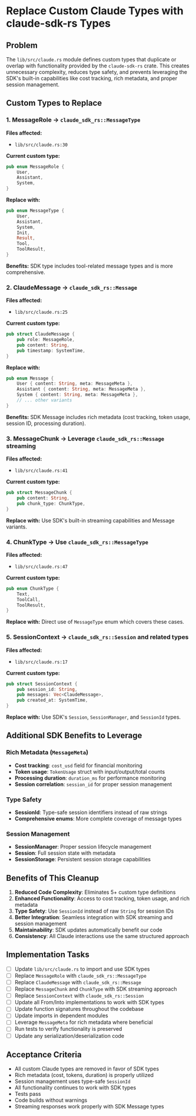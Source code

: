 # Replace Custom Claude Types with claude-sdk-rs Types

## Problem
The `lib/src/claude.rs` module defines custom types that duplicate or overlap with functionality provided by the `claude-sdk-rs` crate. This creates unnecessary complexity, reduces type safety, and prevents leveraging the SDK's built-in capabilities like cost tracking, rich metadata, and proper session management.

## Custom Types to Replace

### 1. MessageRole → `claude_sdk_rs::MessageType`
**Files affected:**
- `lib/src/claude.rs:30`

**Current custom type:**
```rust
pub enum MessageRole {
    User,
    Assistant,
    System,
}
```

**Replace with:**
```rust
pub enum MessageType {
    User,
    Assistant,
    System,
    Init,
    Result,
    Tool,
    ToolResult,
}
```

**Benefits:** SDK type includes tool-related message types and is more comprehensive.

### 2. ClaudeMessage → `claude_sdk_rs::Message`
**Files affected:**
- `lib/src/claude.rs:25`

**Current custom type:**
```rust
pub struct ClaudeMessage {
    pub role: MessageRole,
    pub content: String,
    pub timestamp: SystemTime,
}
```

**Replace with:**
```rust
pub enum Message {
    User { content: String, meta: MessageMeta },
    Assistant { content: String, meta: MessageMeta },
    System { content: String, meta: MessageMeta },
    // ... other variants
}
```

**Benefits:** SDK Message includes rich metadata (cost tracking, token usage, session ID, processing duration).

### 3. MessageChunk → Leverage `claude_sdk_rs::Message` streaming
**Files affected:**
- `lib/src/claude.rs:41`

**Current custom type:**
```rust
pub struct MessageChunk {
    pub content: String,
    pub chunk_type: ChunkType,
}
```

**Replace with:** Use SDK's built-in streaming capabilities and Message variants.

### 4. ChunkType → Use `claude_sdk_rs::MessageType`
**Files affected:**
- `lib/src/claude.rs:47`

**Current custom type:**
```rust
pub enum ChunkType {
    Text,
    ToolCall,
    ToolResult,
}
```

**Replace with:** Direct use of `MessageType` enum which covers these cases.

### 5. SessionContext → `claude_sdk_rs::Session` and related types
**Files affected:**
- `lib/src/claude.rs:17`

**Current custom type:**
```rust
pub struct SessionContext {
    pub session_id: String,
    pub messages: Vec<ClaudeMessage>,
    pub created_at: SystemTime,
}
```

**Replace with:** Use SDK's `Session`, `SessionManager`, and `SessionId` types.

## Additional SDK Benefits to Leverage

### Rich Metadata (`MessageMeta`)
- **Cost tracking**: `cost_usd` field for financial monitoring
- **Token usage**: `TokenUsage` struct with input/output/total counts
- **Processing duration**: `duration_ms` for performance monitoring
- **Session correlation**: `session_id` for proper session management

### Type Safety
- **SessionId**: Type-safe session identifiers instead of raw strings
- **Comprehensive enums**: More complete coverage of message types

### Session Management
- **SessionManager**: Proper session lifecycle management
- **Session**: Full session state with metadata
- **SessionStorage**: Persistent session storage capabilities

## Benefits of This Cleanup
1. **Reduced Code Complexity**: Eliminates 5+ custom type definitions
2. **Enhanced Functionality**: Access to cost tracking, token usage, and rich metadata
3. **Type Safety**: Use `SessionId` instead of raw `String` for session IDs
4. **Better Integration**: Seamless integration with SDK streaming and session management
5. **Maintainability**: SDK updates automatically benefit our code
6. **Consistency**: All Claude interactions use the same structured approach

## Implementation Tasks
- [ ] Update `lib/src/claude.rs` to import and use SDK types
- [ ] Replace `MessageRole` with `claude_sdk_rs::MessageType`
- [ ] Replace `ClaudeMessage` with `claude_sdk_rs::Message`
- [ ] Replace `MessageChunk` and `ChunkType` with SDK streaming approach
- [ ] Replace `SessionContext` with `claude_sdk_rs::Session`
- [ ] Update all From/Into implementations to work with SDK types
- [ ] Update function signatures throughout the codebase
- [ ] Update imports in dependent modules
- [ ] Leverage `MessageMeta` for rich metadata where beneficial
- [ ] Run tests to verify functionality is preserved
- [ ] Update any serialization/deserialization code

## Acceptance Criteria
- All custom Claude types are removed in favor of SDK types
- Rich metadata (cost, tokens, duration) is properly utilized
- Session management uses type-safe `SessionId`
- All functionality continues to work with SDK types
- Tests pass
- Code builds without warnings
- Streaming responses work properly with SDK Message types